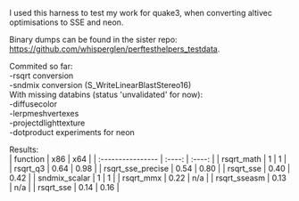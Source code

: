 I used this harness to test my work for quake3, when converting altivec optimisations to SSE and neon.

Binary dumps can be found in the sister repo: https://github.com/whisperglen/perftesthelpers_testdata.

Commited so far:<br>
-rsqrt conversion<br>
-sndmix conversion (S_WriteLinearBlastStereo16)<br>
With missing databins (status 'unvalidated' for now):<br>
-diffusecolor<br>
-lerpmeshvertexes<br>
-projectdlighttexture<br>
-dotproduct experiments for neon<br>

Results:<br>
| function          |  x86   |  x64   |
| :---------------- | :----: | :----: |
| rsqrt_math        |  1     | 1      |
| rsqrt_q3          |  0.64  | 0.98   |
| rsqrt_sse_precise |  0.54  | 0.80   |
| rsqrt_sse         |  0.40  | 0.42   |
| sndmix_scalar     |  1     | 1      |
| rsqrt_mmx         |  0.22  | n/a    |
| rsqrt_sseasm      |  0.13  | n/a    |
| rsqrt_sse         |  0.14  | 0.16   |
